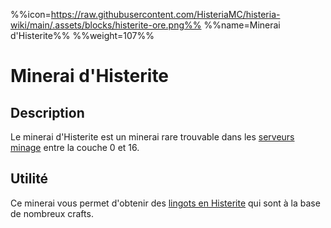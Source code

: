 %%icon=https://raw.githubusercontent.com/HisteriaMC/histeria-wiki/main/.assets/blocks/histerite-ore.png%%
%%name=Minerai d'Histerite%%
%%weight=107%%

# Minerai d'Histerite 

## Description 
Le minerai d'Histerite est un minerai rare trouvable dans les [serveurs minage](https://histeria.fr/wiki/mondes/minage-servers) entre la couche 0 et 16.

## Utilité
Ce minerai vous permet d'obtenir des [lingots en Histerite](https://histeria.fr/wiki/ressources/histerite) qui sont à la base de nombreux crafts.
